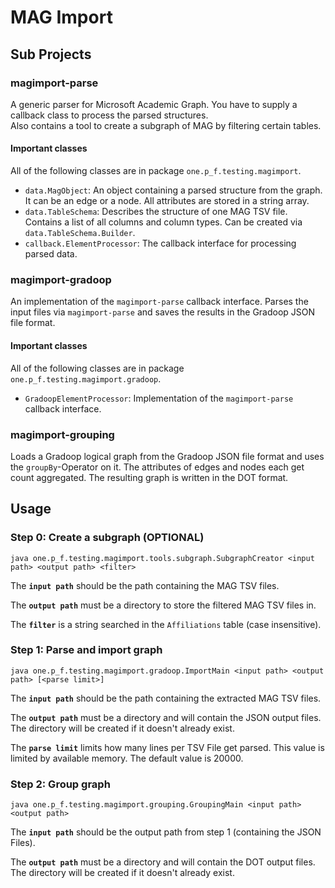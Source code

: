 # MAG Import
## Sub Projects
### magimport-parse
A generic parser for Microsoft Academic Graph. You have to supply a callback class to process the parsed structures.  
Also contains a tool to create a subgraph of MAG by filtering certain tables.

#### Important classes
All of the following classes are in package `one.p_f.testing.magimport`.
* `data.MagObject`: An object containing a parsed structure from the graph. It can be an edge or a node. All attributes are stored in a string array.
* `data.TableSchema`: Describes the structure of one MAG TSV file. Contains a list of all columns and column types. Can be created via `data.TableSchema.Builder`.
* `callback.ElementProcessor`: The callback interface for processing parsed data.

### magimport-gradoop
An implementation of the `magimport-parse` callback interface. Parses the input files via `magimport-parse` and saves the results in the Gradoop JSON file format.

#### Important classes
All of the following classes are in package `one.p_f.testing.magimport.gradoop`.
* `GradoopElementProcessor`: Implementation of the `magimport-parse` callback interface.

### magimport-grouping
Loads a Gradoop logical graph from the Gradoop JSON file format and uses the `groupBy`-Operator on it. The attributes of edges and nodes each get count aggregated. The resulting graph is written in the DOT format.

## Usage
### Step 0: Create a subgraph (OPTIONAL)
```
java one.p_f.testing.magimport.tools.subgraph.SubgraphCreator <input path> <output path> <filter>
```
The **`input path`** should be the path containing the MAG TSV files.

The **`output path`** must be a directory to store the filtered MAG TSV files in.

The **`filter`** is a string searched in the `Affiliations` table (case insensitive).

### Step 1: Parse and import graph
```
java one.p_f.testing.magimport.gradoop.ImportMain <input path> <output path> [<parse limit>]
```
The **`input path`** should be the path containing the extracted MAG TSV files.

The **`output path`** must be a directory and will contain the JSON output files. The directory will be created if it doesn't already exist.

The **`parse limit`** limits how many lines per TSV File get parsed. This value is limited by available memory. The default value is 20000.

### Step 2: Group graph
```
java one.p_f.testing.magimport.grouping.GroupingMain <input path> <output path>
```
The **`input path`** should be the output path from step 1 (containing the JSON Files).

The **`output path`** must be a directory and will contain the DOT output files. The directory will be created if it doesn't already exist.
